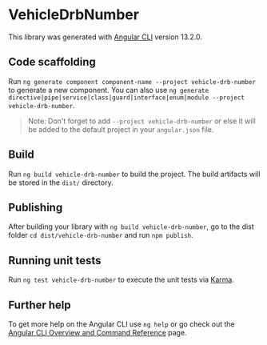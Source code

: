 # VehicleDrbNumber

This library was generated with [Angular CLI](https://github.com/angular/angular-cli) version 13.2.0.

## Code scaffolding

Run `ng generate component component-name --project vehicle-drb-number` to generate a new component. You can also use `ng generate directive|pipe|service|class|guard|interface|enum|module --project vehicle-drb-number`.
> Note: Don't forget to add `--project vehicle-drb-number` or else it will be added to the default project in your `angular.json` file. 

## Build

Run `ng build vehicle-drb-number` to build the project. The build artifacts will be stored in the `dist/` directory.

## Publishing

After building your library with `ng build vehicle-drb-number`, go to the dist folder `cd dist/vehicle-drb-number` and run `npm publish`.

## Running unit tests

Run `ng test vehicle-drb-number` to execute the unit tests via [Karma](https://karma-runner.github.io).

## Further help

To get more help on the Angular CLI use `ng help` or go check out the [Angular CLI Overview and Command Reference](https://angular.io/cli) page.
